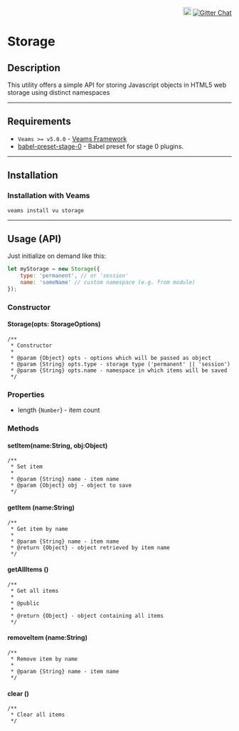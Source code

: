 <p align='right'>
    <a href="https://badge.fury.io/js/veams-utility-storage"><img src="https://badge.fury.io/js/veams-utility-storage.svg" alt="npm version" height="18"></a>
    <a href='https://gitter.im/Sebastian-Fitzner/Veams?utm_source=badge&utm_medium=badge&utm_campaign=pr-badge'><img src='https://badges.gitter.im/Sebastian-Fitzner/Veams.svg' alt='Gitter Chat' /></a>
</p>

# Storage

## Description

This utility offers a simple API for storing Javascript objects in HTML5 web storage
using distinct namespaces

-----------

## Requirements
- `Veams >= v5.0.0` - [Veams Framework](https://github.com/Veams/veams)
- [babel-preset-stage-0](https://github.com/babel/babel/tree/master/packages/babel-preset-stage-0) - Babel preset for stage 0 plugins.

-----------

## Installation

### Installation with Veams

`veams install vu storage`

-----------

## Usage (API)

Just initialize on demand like this:

``` js
let myStorage = new Storage({
	type: 'permanent', // or 'session'
	name: 'someName' // custom namespace (e.g. from module)
});
```

### Constructor

#### Storage(opts: StorageOptions)
	/**
	 * Constructor
	 *
	 * @param {Object} opts - options which will be passed as object
	 * @param {String} opts.type - storage type ('permanent' || 'session')
	 * @param {String} opts.name - namespace in which items will be saved
	 */
	 
	 
### Properties
- length {`Number`} - item count

### Methods

#### setItem(name:String, obj:Object)
	/**
	 * Set item
	 *
	 * @param {String} name - item name
	 * @param {Object} obj - object to save
	 */

#### getItem (name:String)
	/**
	 * Get item by name
	 *
	 * @param {String} name - item name
	 * @return {Object} - object retrieved by item name
	 */

#### getAllItems ()
	/**
	 * Get all items
	 *
	 * @public
	 *
	 * @return {Object} - object containing all items
	 */

#### removeItem (name:String)
	/**
	 * Remove item by name
	 *
	 * @param {String} name - item name
	 */

#### clear ()
	/**
	 * Clear all items
	 */